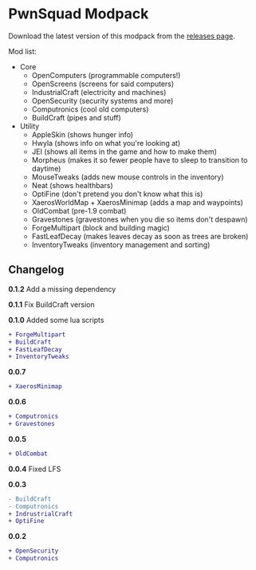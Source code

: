 # PwnSquad Modpack

Download the latest version of this modpack from the [releases page](https://github.com/kognise/pwnsquad-modpack/releases).

Mod list:
- Core
  - OpenComputers (programmable computers!)
  - OpenScreens (screens for said computers)
  - IndustrialCraft (electricity and machines)
  - OpenSecurity (security systems and more)
  - Computronics (cool old computers)
  - BuildCraft (pipes and stuff)
- Utility
  - AppleSkin (shows hunger info)
  - Hwyla (shows info on what you're looking at)
  - JEI (shows all items in the game and how to make them)
  - Morpheus (makes it so fewer people have to sleep to transition to daytime)
  - MouseTweaks (adds new mouse controls in the inventory)
  - Neat (shows healthbars)
  - OptiFine (don't pretend you don't know what this is)
  - XaerosWorldMap + XaerosMinimap (adds a map and waypoints)
  - OldCombat (pre-1.9 combat)
  - Gravestones (gravestones when you die so items don't despawn)
  - ForgeMultipart (block and building magic)
  - FastLeafDecay (makes leaves decay as soon as trees are broken)
  - InventoryTweaks (inventory management and sorting)

## Changelog

**0.1.2** Add a missing dependency

**0.1.1** Fix BuildCraft version

**0.1.0** Added some lua scripts
```diff
+ ForgeMultipart
+ BuildCraft
+ FastLeafDecay
+ InventoryTweaks
```

**0.0.7**
```diff
+ XaerosMinimap
```

**0.0.6**
```diff
+ Computronics
+ Gravestones
```

**0.0.5**
```diff
+ OldCombat
```

**0.0.4**
Fixed LFS

**0.0.3**
```diff
- BuildCraft
- Computronics
+ IndrustrialCraft
+ OptiFine
```

**0.0.2**
```diff
+ OpenSecurity
+ Computronics
```